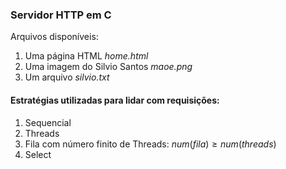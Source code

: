 ### Servidor HTTP em C

Arquivos disponíveis: 
1. Uma página HTML *home.html*
2. Uma imagem do Silvio Santos *maoe.png*
3. Um arquivo *silvio.txt*

#### Estratégias utilizadas para lidar com requisições: 

1. Sequencial
2. Threads
3. Fila com número finito de Threads: $num(fila) \geq num(threads)$
4. Select

